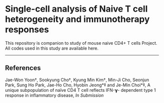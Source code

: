 # Single-cell analysis of Naive T cell heterogeneity and immunotherapy responses


This repository is companion to study of mouse naive CD4+ T cells Project. All codes used in this study are available here.

-------------

## References
Jae-Won Yoon†, Sookyung Cho†, Kyung Min Kim†, Min-Ji Cho, Seonjun Park, Sung Ho Park, Jae-Ho Cho, Hyobin Jeong*‡ and Je-Min Choi*‡, A unique subpopulation of naïve CD4 T cell reflects IFN-𝝲- dependent type 1 response in inflammatory disease, _In Submission_
